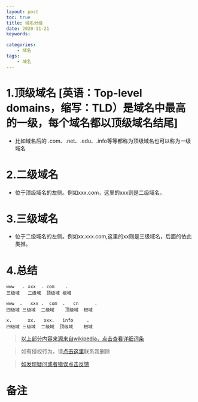 ```yaml
---
layout: post
toc: true
title: 域名分级
date: 2020-11-21
keywords:

categories:
    - 域名
tags:
    - 域名
---
```


# 1.顶级域名 [英语：Top-level domains，缩写：TLD）是域名中最高的一级，每个域名都以顶级域名结尾]
- 比如域名后的 .com、.net、.edu、.info等等都称为顶级域名也可以称为一级域名
<!-- more -->
# 2.二级域名
- 位于顶级域名的左侧。例如xxx.com，这里的xxx则是二级域名。

# 3.三级域名
- 位于二级域名的左侧。例如xx.xxx.com,这里的xx则是三级域名，后面的依此类推。

# 4.总结
```
www   . xxx  . com    .
三级域   二级域  顶级域 根域

www  .   xxx .  com  .   cn      .
四级域 三级域  二级域    顶级域  根域

x.      xx.   xxx.   info     .
四级域 三级域  二级域  顶级域    根域
```
>[以上部分内容来源来自wikipedia，点击查看详细词条](https://zh.wikipedia.org/wiki/%E5%9F%9F%E5%90%8D#%E5%9F%9F%E5%90%8D%E5%B1%82%E6%AC%A1)

>如有侵权行为，请[点击这里](https://github.com/WangShayne)联系我删除

>[如发现疑问或者错误点击反馈](https://github.com/WangShayne)

# 备注

